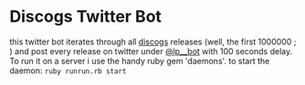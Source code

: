 # Discogs Twitter Bot

this twitter bot iterates through all [discogs](http://discogs.com) releases (well, the first 1000000 ; ) and post every release on twitter under [@lp__bot](http://twitter.com/lp__bot) with 100 seconds delay. To run it on a server i use the handy ruby gem 'daemons'. to start the daemon: `ruby runrun.rb start`

